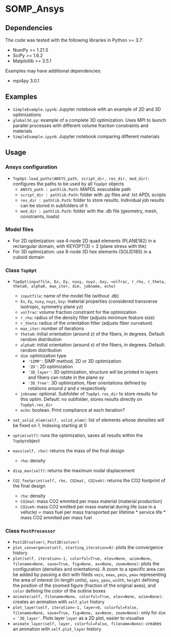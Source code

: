 # SOMP_Ansys

## Dependencies

The code was tested with the following libraries in Python >= 3.7:
- NumPy >= 1.21.5
- SciPy >= 1.6.2
- Matplotlib >= 3.5.1

Examples may have additional dependencies:
- mpi4py 3.0.1

## Examples

- `SimpleExample.ipynb`: Jupyter notebook with an example of 2D and 3D optimizations
- `global3d.py`: example of a complete 3D optimization. Uses MPI to launch parallel processes with different volume fraction constraints and materials
- `SimpleExample.ipynb`: Jupyter notebook comparing different materials

## Usage 

### Ansys configuration

- `TopOpt.load_paths(ANSYS_path, script_dir, res_dir, mod_dir)`: configures the paths to be used by all `TopOpt` objects
  - `ANSYS_path : pathlib.Path`: MAPDL executable path
  - `script_dir : pathlib.Path`: folder with .py files and .txt APDL scripts
  - `res_dir : pathlib.Path`: folder to store results. Individual job results can be stored in subfolders of it
  - `mod_dir : pathlib.Path`: folder with the .db file (geometry, mesh, constraints, loads)

### Model files

- For 2D optimization: use 4-node 2D quad elements (PLANE182) in a rectangular domain, with KEYOPT(3) = 3 (plane stress with thk)
- For 3D optimization: use 8-node 3D hex elements (SOLID185) in a cuboid domain

### Class `TopOpt`

- `TopOpt(inputfile, Ex, Ey, nuxy, nuyz, Gxy, volfrac, r_rho, r_theta, theta0, alpha0, max_iter, dim, jobname, echo)`
  - `inputfile`: name of the model file (without .db)
  - `Ex`, `Ey`, `nuxy`, `nuyz`, `Gxy`: material properties (considered transverse isotropic, symmetry plane $yz$)
  - `volfrac`: volume fraction constraint for the optimization
  - `r_rho`: radius of the density filter (adjusts minimum feature size)
  - `r_theta`: radius of the orientation filter (adjusts fiber curvature)
  - `max_iter`: number of iterations
  - `theta0`: initial orientation (around z) of the fibers, in degrees. Default: random distribution
  - `alpha0`: initial orientation (around x) of the fibers, in degrees. Default: random distribution
  - `dim`: optimization type
    - `'SIMP'`: SIMP method, 2D or 3D optimization
    - `'2D'`: 2D optimization
    - `'3D_layer'`: 3D optimization, structure will be printed in layers and fibers can rotate in the plane $xy$
    - `'3D_free'`: 3D optimization, fiber orientations defined by rotations around $z$ and $x$ respectively
  - `jobname`: optional. Subfolder of `TopOpt.res_dir` to store results for this optim. Default: no subfolder, stores results directly on `TopOpt.res_dir`
  - `echo`: boolean. Print compliance at each iteration?

- `set_solid_elem(self, solid_elem)`: list of elements whose densities will be fixed on 1. Indexing starting at 0

- `optim(self)`: runs the optimization, saves all results within the `TopOpt`object

- `mass(self, rho)`: returns the mass of the final design
  - `rho`: density
  
- `disp_max(self)`: returns the maximum nodal displacement

- `CO2_footprint(self, rho, CO2mat, CO2veh)`: returns the CO2 footprint of the final design
  - `rho`: density
  - `CO2mat`: mass CO2 emmited per mass material (material production)
  - `CO2veh`: mass CO2 emitted per mass material during life (use in a vehicle) = mass fuel per mass transported per lifetime * service life * mass CO2 emmited per mass fuel

### Class `PostProcessor`

- `Post2D(solver)`, `Post3D(solver)`
- `plot_convergence(self, starting_iteration=0)`: plots the convergence history
- `plot(self, iteration=-1, colorful=True, elev=None, azim=None, filename=None, save=True, fig=None, ax=None, zoom=None)`: plots the configuration (densities and orientations). A zoom to a specific area can be added by passing a dict with fileds `xmin`, `xmax`, `ymin`, `ymax` representing the area of interest (in length units), `xpos`, `ypos`, `width`, `height` defining the position of the zoomed figure (fraction of the original axes), and `color` defining the color of the outline boxes
- `animate(self, filename=None, colorful=True, elev=None, azim=None)`: creates an animation with `self.plot` history
- `plot_layer(self, iteration=-1, layer=0, colorful=False, filename=None, save=True, fig=None, ax=None, zoom=None)`: only for `dim = '3D_layer'`. Plots layer `layer` as a 2D plot, easier to visualise
- `animate_layer(self, layer, colorful=False, filename=None)`: creates an animation with `self.plot_layer` history
